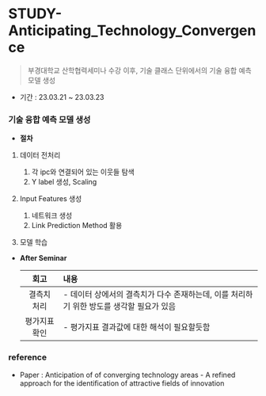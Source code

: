 # STUDY-Anticipating_Technology_Convergence

> 부경대학교 산학협력세미나 수강 이후, 기술 클래스 단위에서의 기술 융합 예측 모델 생성

- 기간 : 23.03.21 ~ 23.03.23

### 기술 융합 예측 모델 생성

- **절차**

1. 데이터 전처리

   1. 각 ipc와 연결되어 있는 이웃들 탐색
   2. Y label 생성, Scaling

2. Input Features 생성

   1. 네트워크 생성
   2. Link Prediction Method 활용

3. 모델 학습

- **After Seminar**

  |     회고      | 내용                                                                                     |
  | :-----------: | :--------------------------------------------------------------------------------------- |
  |  결측치 처리  | - 데이터 상에서의 결측치가 다수 존재하는데, 이를 처리하기 위한 방도를 생각할 필요가 있음 |
  | 평가지표 확인 | - 평가지표 결과값에 대한 해석이 필요할듯함                                               |

### reference

- Paper : Anticipation of of converging technology areas - A refined approach for the identification of attractive fields of innovation
